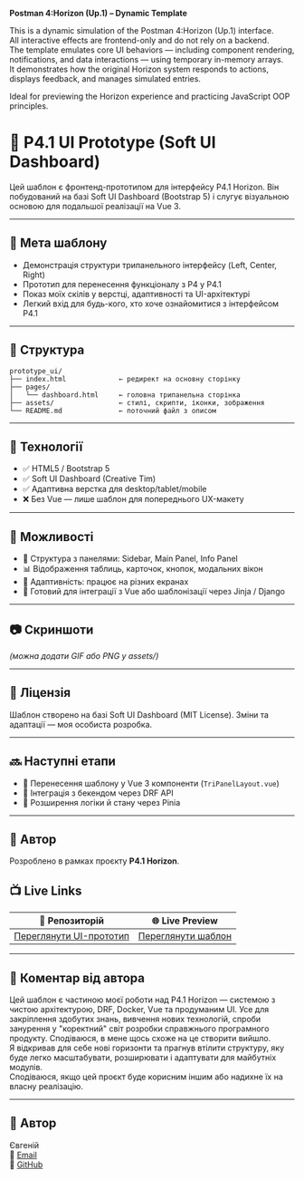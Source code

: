  **Postman 4:Horizon (Up.1) – Dynamic Template**

This is a dynamic simulation of the Postman 4:Horizon (Up.1) interface.  
All interactive effects are frontend-only and do not rely on a backend.  
The template emulates core UI behaviors — including component rendering, notifications, and data interactions — using temporary in-memory arrays.  
It demonstrates how the original Horizon system responds to actions, displays feedback, and manages simulated entries.

Ideal for previewing the Horizon experience and practicing JavaScript OOP principles.


# 🧪 P4.1 UI Prototype (Soft UI Dashboard)

Цей шаблон є фронтенд-прототипом для інтерфейсу P4.1 Horizon. Він побудований на базі Soft UI Dashboard (Bootstrap 5) і слугує візуальною основою для подальшої реалізації на Vue 3.

---

## 🎯 Мета шаблону

- Демонстрація структури трипанельного інтерфейсу (Left, Center, Right)
- Прототип для перенесення функціоналу з P4 у P4.1
- Показ моїх скілів у верстці, адаптивності та UI-архітектурі
- Легкий вхід для будь-кого, хто хоче ознайомитися з інтерфейсом P4.1

---

## 📁 Структура

```text
prototype_ui/
├── index.html             ← редирект на основну сторінку
├── pages/
│   └── dashboard.html     ← головна трипанельна сторінка
├── assets/                ← стилі, скрипти, іконки, зображення
└── README.md              ← поточний файл з описом                                                
```

---

## 🚀 Технології

- ✅ HTML5 / Bootstrap 5
- ✅ Soft UI Dashboard (Creative Tim)
- ✅ Адаптивна верстка для desktop/tablet/mobile
- ❌ Без Vue — лише шаблон для попереднього UX-макету

---

## 🎨 Можливості

- 🌟 Структура з панелями: Sidebar, Main Panel, Info Panel
- 📊 Відображення таблиць, карточок, кнопок, модальних вікон
- 📱 Адаптивність: працює на різних екранах
- 🔗 Готовий для інтеграції з Vue або шаблонізації через Jinja / Django

---

## 📷 Скриншоти

_*(можна додати GIF або PNG у assets/)*_

---

## 📜 Ліцензія

Шаблон створено на базі Soft UI Dashboard (MIT License). Зміни та адаптації — моя особиста розробка.

---

## 🔜 Наступні етапи

- 🔧 Перенесення шаблону у Vue 3 компоненти (`TriPanelLayout.vue`)
- 🔌 Інтеграція з бекендом через DRF API
- 🧬 Розширення логіки й стану через Pinia

---

## 🧠 Автор

Розроблено в рамках проєкту **P4.1 Horizon**.  
## 📺 Live Links

| 📁 Репозиторій | 🌐 Live Preview |
|----------------|-----------------------------|
| [Переглянути UI-прототип](https://github.com/ychernyshev/p4.1_horizon/tree/main/prototype_ui/) | [Переглянути шаблон](https://ychernyshev.github.io/p4.1_horizon/) |

---

## 💬 Коментар від автора

Цей шаблон є частиною моєї роботи над P4.1 Horizon — системою з чистою архітектурою, DRF, Docker, Vue та продуманим UI. Усе для закріплення здобутих знань, вивчення нових технологій, спроби занурення у "коректний" світ розробки справжнього програмного продукту. Сподіваюся, в мене щось схоже на це створити вийшло.  
Я відкривав для себе нові горизонти та прагнув втілити структуру, яку буде легко масштабувати, розширювати і адаптувати для майбутніх модулів.  
Сподіваюся, якщо цей проєкт буде корисним іншим або надихне їх на власну реалізацію.

---

## 👤 Автор

Євгеній  
📧 [Email](mailto:eugene_chernyshev@yahoo.com)  
🐙 [GitHub](https://github.com/ychernyshev)

